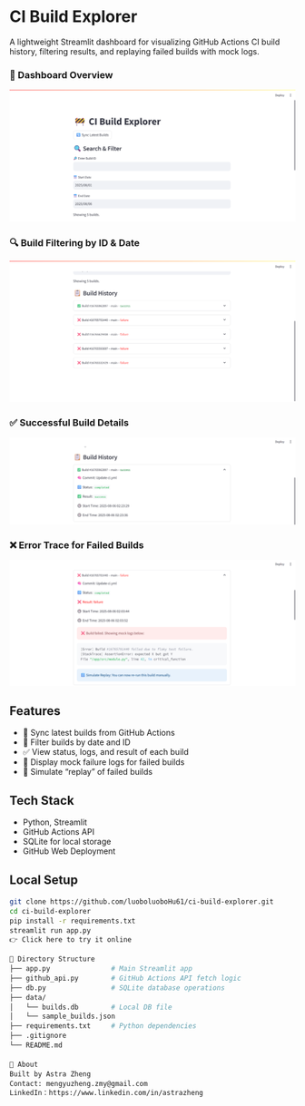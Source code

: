 # CI Build Explorer

A lightweight Streamlit dashboard for visualizing GitHub Actions CI build history, filtering results, and replaying failed builds with mock logs.

### 🏁 Dashboard Overview
![Overview](screenshots/overview.png)

### 🔍 Build Filtering by ID & Date
![Filtering](screenshots/buildhistory.png)

### ✅ Successful Build Details
![Success Log](screenshots/success.png)

### ❌ Error Trace for Failed Builds
![Error Log](screenshots/failure.png)

## Features

- 🔄 Sync latest builds from GitHub Actions
- 📅 Filter builds by date and ID
- ✅ View status, logs, and result of each build
- 🧪 Display mock failure logs for failed builds
- 🐛 Simulate “replay” of failed builds

## Tech Stack

- Python, Streamlit
- GitHub Actions API
- SQLite for local storage
- GitHub Web Deployment

## Local Setup

```bash
git clone https://github.com/luoboluoboHu61/ci-build-explorer.git
cd ci-build-explorer
pip install -r requirements.txt
streamlit run app.py
👉 Click here to try it online

📁 Directory Structure
├── app.py               # Main Streamlit app
├── github_api.py        # GitHub Actions API fetch logic
├── db.py                # SQLite database operations
├── data/
│   └── builds.db        # Local DB file
│   └── sample_builds.json
├── requirements.txt     # Python dependencies
├── .gitignore
└── README.md

🙋 About
Built by Astra Zheng
Contact: mengyuzheng.zmy@gmail.com
LinkedIn：https://www.linkedin.com/in/astrazheng
